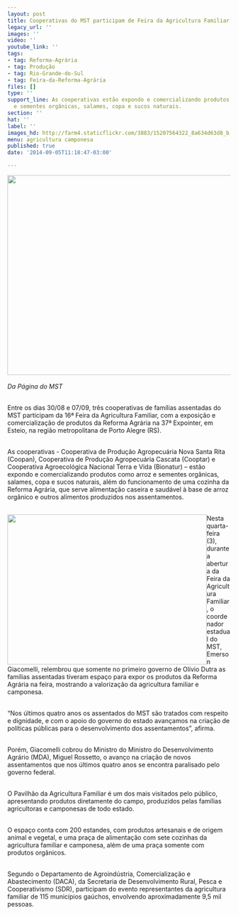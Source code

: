 ```yaml
---
layout: post
title: Cooperativas do MST participam de Feira da Agricultura Familiar no RS
legacy_url: ''
images: ''
video: ''
youtube_link: ''
tags:
- tag: Reforma-Agrária
- tag: Produção
- tag: Rio-Grande-do-Sul
- tag: Feira-da-Reforma-Agrária
files: []
type: ''
support_line: As cooperativas estão expondo e comercializando produtos como arroz
  e sementes orgânicas, salames, copa e sucos naturais.
section: ''
hat: ''
label: ''
images_hd: http://farm4.staticflickr.com/3883/15207564322_8a634d63d8_b.jpg
menu: agricultura camponesa
published: true
date: '2014-09-05T11:18:47-03:00'

---
```

<p><em><img alt="" height="450" src="http://farm4.staticflickr.com/3883/15207564322_8a634d63d8_b.jpg" width="600" /><br />
<br />
Da P&aacute;gina do MST</em></p>

<p><br />
Entre os dias 30/08 e 07/09, tr&ecirc;s cooperativas de fam&iacute;lias assentadas do MST participam da 16&ordf; Feira da Agricultura Familiar, com a exposi&ccedil;&atilde;o e comercializa&ccedil;&atilde;o de produtos da Reforma Agr&aacute;ria na 37&ordf; Expointer, em Esteio, na regi&atilde;o metropolitana de Porto Alegre (RS).</p>

<p><br />
As cooperativas - Cooperativa de Produ&ccedil;&atilde;o Agropecu&aacute;ria Nova Santa Rita (Coopan), Cooperativa de Produ&ccedil;&atilde;o Agropecu&aacute;ria Cascata (Cooptar) e Cooperativa Agroecol&oacute;gica Nacional Terra e Vida (Bionatur) &ndash; est&atilde;o expondo e comercializando produtos como arroz e sementes org&acirc;nicas, salames, copa e sucos naturais, al&eacute;m do funcionamento de uma cozinha da Reforma Agr&aacute;ria, que serve alimenta&ccedil;&atilde;o caseira e saud&aacute;vel &agrave; base de arroz org&acirc;nico e outros alimentos produzidos nos assentamentos.</p>

<p><br />
<img alt="" height="338" src="http://farm6.staticflickr.com/5567/15207564312_a8ed8e2fec_b.jpg" style="float:left" width="450" />Nesta quarta-feira (3), durante a abertura da Feira da Agricultura Familiar, o coordenador estadual do MST, Emerson Giacomelli, relembrou que somente no primeiro governo de Ol&iacute;vio Dutra as fam&iacute;lias assentadas tiveram espa&ccedil;o para expor os produtos da Reforma Agr&aacute;ria na feira, mostrando a valoriza&ccedil;&atilde;o da agricultura familiar e camponesa.</p>

<p><br />
&ldquo;Nos &uacute;ltimos quatro anos os assentados do MST s&atilde;o tratados com respeito e dignidade, e com o apoio do governo do estado avan&ccedil;amos na cria&ccedil;&atilde;o de pol&iacute;ticas p&uacute;blicas para o desenvolvimento dos assentamentos&rdquo;, afirma.</p>

<p><br />
Por&eacute;m, Giacomelli cobrou do Ministro do Ministro do Desenvolvimento Agr&aacute;rio (MDA), Miguel Rossetto, o avan&ccedil;o na cria&ccedil;&atilde;o de novos assentamentos que nos &uacute;ltimos quatro anos se encontra paralisado pelo governo federal.</p>

<p><br />
O Pavilh&atilde;o da Agricultura Familiar &eacute; um dos mais visitados pelo p&uacute;blico, apresentando produtos diretamente do campo, produzidos pelas fam&iacute;lias agricultoras e camponesas de todo estado.&nbsp;</p>

<p><br />
O espa&ccedil;o conta com 200 estandes, com produtos artesanais e de origem animal e vegetal, e uma pra&ccedil;a de alimenta&ccedil;&atilde;o com sete cozinhas da agricultura familiar e camponesa, al&eacute;m de uma pra&ccedil;a somente com produtos org&acirc;nicos.</p>

<p><br />
Segundo o Departamento de Agroind&uacute;stria, Comercializa&ccedil;&atilde;o e Abastecimento (DACA), da Secretaria de Desenvolvimento Rural, Pesca e Cooperativismo (SDR), participam do evento representantes da agricultura familiar de 115 munic&iacute;pios ga&uacute;chos, envolvendo aproximadamente 9,5 mil pessoas.</p>
